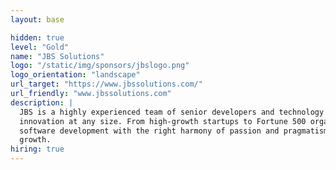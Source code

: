 ```yaml
---
layout: base

hidden: true
level: "Gold"
name: "JBS Solutions"
logo: "/static/img/sponsors/jbslogo.png"
logo_orientation: "landscape"
url_target: "https://www.jbssolutions.com/"
url_friendly: "www.jbssolutions.com"
description: |
  JBS is a highly experienced team of senior developers and technology trailblazers obsessed with accelerating business
  innovation at any size. From high-growth startups to Fortune 500 organizations, we are problem-solvers orchestrating
  software development with the right harmony of passion and pragmatism to closely align with your business needs and
  growth.
hiring: true
---
```

